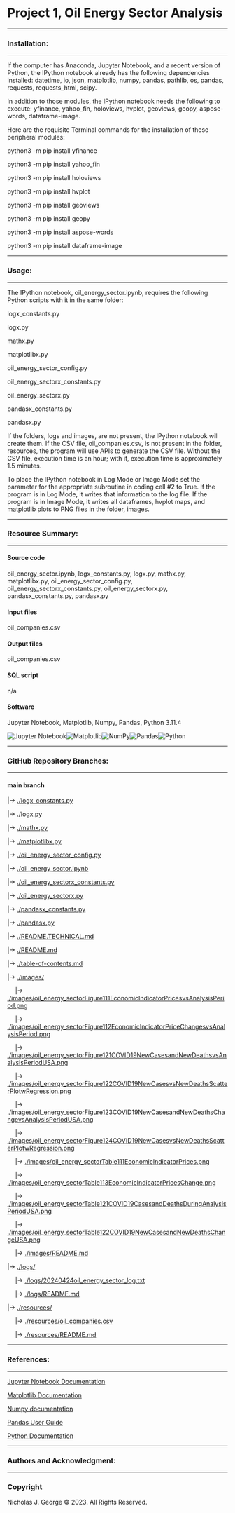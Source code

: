 # **Project 1, Oil Energy Sector Analysis**

----

### **Installation:**

----

If the computer has Anaconda, Jupyter Notebook, and a recent version of Python, the IPython notebook already has the following dependencies installed: datetime, io, json, matplotlib, numpy, pandas, pathlib, os, pandas, requests, requests_html, scipy.

In addition to those modules, the IPython notebook needs the following to execute: yfinance, yahoo_fin, holoviews, hvplot, geoviews, geopy, aspose-words, dataframe-image.

Here are the requisite Terminal commands for the installation of these peripheral modules:

python3 -m pip install yfinance

python3 -m pip install yahoo_fin

python3 -m pip install holoviews

python3 -m pip install hvplot

python3 -m pip install geoviews

python3 -m pip install geopy

python3 -m pip install aspose-words

python3 -m pip install dataframe-image

----

### **Usage:**

----

The IPython notebook, oil_energy_sector.ipynb, requires the following Python scripts with it in the same folder:

logx_constants.py

logx.py

mathx.py

matplotlibx.py

oil_energy_sector_config.py

oil_energy_sectorx_constants.py

oil_energy_sectorx.py

pandasx_constants.py

pandasx.py

If the folders, logs and images, are not present, the IPython notebook will create them.  If the CSV file, oil_companies.csv, is not present in the folder, resources, the program will use APIs to generate the CSV file.  Without the CSV file, execution time is an hour; with it, execution time is approximately 1.5 minutes.

To place the IPython notebook in Log Mode or Image Mode set the parameter for the appropriate subroutine in coding cell #2 to True. If the program is in Log Mode, it writes that information to the log file. If the program is in Image Mode, it writes all dataframes, hvplot maps, and matplotlib plots to PNG files in the folder, images.

----

### **Resource Summary:**

----

#### Source code

oil_energy_sector.ipynb, logx_constants.py, logx.py, mathx.py, matplotlibx.py, oil_energy_sector_config.py, oil_energy_sectorx_constants.py, oil_energy_sectorx.py, pandasx_constants.py, pandasx.py

#### Input files

oil_companies.csv

#### Output files

oil_companies.csv

#### SQL script

n/a

#### Software

Jupyter Notebook, Matplotlib, Numpy, Pandas, Python 3.11.4

![Jupyter Notebook](https://img.shields.io/badge/jupyter-%23FA0F00.svg?style=for-the-badge&logo=jupyter&logoColor=white)![Matplotlib](https://img.shields.io/badge/Matplotlib-%23ffffff.svg?style=for-the-badge&logo=Matplotlib&logoColor=black)![NumPy](https://img.shields.io/badge/numpy-%23013243.svg?style=for-the-badge&logo=numpy&logoColor=white)![Pandas](https://img.shields.io/badge/pandas-%23150458.svg?style=for-the-badge&logo=pandas&logoColor=white)![Python](https://img.shields.io/badge/python-3670A0?style=for-the-badge&logo=python&logoColor=ffdd54)

----

### **GitHub Repository Branches:**

----

#### main branch 

|&rarr; [./logx_constants.py](./logx_constants.py)

|&rarr; [./logx.py](./logx.py)

|&rarr; [./mathx.py](./mathx.py)

|&rarr; [./matplotlibx.py](./matplotlibx.py)

|&rarr; [./oil_energy_sector_config.py](./oil_energy_sector_config.py)

|&rarr; [./oil_energy_sector.ipynb](./oil_energy_sector.ipynb)

|&rarr; [./oil_energy_sectorx_constants.py](./oil_energy_sectorx_constants.py)

|&rarr; [./oil_energy_sectorx.py](./oil_energy_sectorx.py)

|&rarr; [./pandasx_constants.py](./pandasx_constants.py)

|&rarr; [./pandasx.py](./pandasx.py)

|&rarr; [./README.TECHNICAL.md](./README.TECHNICAL.md)

|&rarr; [./README.md](./README.md)

|&rarr; [./table-of-contents.md](./table-of-contents.md)

|&rarr; [./images/](./images/)

  &emsp; |&rarr; [./images/oil_energy_sectorFigure111EconomicIndicatorPricesvsAnalysisPeriod.png](./images/oil_energy_sectorFigure111EconomicIndicatorPricesvsAnalysisPeriod.png)
  
  &emsp; |&rarr; [./images/oil_energy_sectorFigure112EconomicIndicatorPriceChangesvsAnalysisPeriod.png](./images/oil_energy_sectorFigure112EconomicIndicatorPriceChangesvsAnalysisPeriod.png)
  
  &emsp; |&rarr; [./images/oil_energy_sectorFigure121COVID19NewCasesandNewDeathsvsAnalysisPeriodUSA.png](./images/oil_energy_sectorFigure121COVID19NewCasesandNewDeathsvsAnalysisPeriodUSA.png)
  
  &emsp; |&rarr; [./images/oil_energy_sectorFigure122COVID19NewCasesvsNewDeathsScatterPlotwRegression.png](./images/oil_energy_sectorFigure122COVID19NewCasesvsNewDeathsScatterPlotwRegression.png)
  
  &emsp; |&rarr; [./images/oil_energy_sectorFigure123COVID19NewCasesandNewDeathsChangevsAnalysisPeriodUSA.png](./images/oil_energy_sectorFigure123COVID19NewCasesandNewDeathsChangevsAnalysisPeriodUSAd.png)
  
  &emsp; |&rarr; [./images/oil_energy_sectorFigure124COVID19NewCasesvsNewDeathsScatterPlotwRegression.png](./images/oil_energy_sectorFigure124COVID19NewCasesvsNewDeathsScatterPlotwRegression.png)
  
  &emsp; |&rarr; [./images/oil_energy_sectorTable111EconomicIndicatorPrices.png](./images/oil_energy_sectorTable111EconomicIndicatorPrices.png)
  
  &emsp; |&rarr; [./images/oil_energy_sectorTable113EconomicIndicatorPricesChange.png](./images/oil_energy_sectorTable113EconomicIndicatorPricesChange.png)

  &emsp; |&rarr; [./images/oil_energy_sectorTable121COVID19CasesandDeathsDuringAnalysisPeriodUSA.png](./images/oil_energy_sectorTable121COVID19CasesandDeathsDuringAnalysisPeriodUSA.png)
  
  &emsp; |&rarr; [./images/oil_energy_sectorTable122COVID19NewCasesandNewDeathsChangeUSA.png](./images/oil_energy_sectorTable122COVID19NewCasesandNewDeathsChangeUSA.png)

  &emsp; |&rarr; [./images/README.md](./images/README.md)

|&rarr; [./logs/](./logs/)

  &emsp; |&rarr; [./logs/20240424oil_energy_sector_log.txt](./logs/20240424oil_energy_sector_log.txt)

  &emsp; |&rarr; [./logs/README.md](./logs/README.md)

|&rarr; [./resources/](./resources/)

  &emsp; |&rarr; [./resources/oil_companies.csv](./resources/oil_companies.csv)

  &emsp; |&rarr; [./resources/README.md](./resources/README.md)

----

### **References:**

----

[Jupyter Notebook Documentation](https://jupyter-notebook.readthedocs.io/en/stable/)

[Matplotlib Documentation](https://matplotlib.org/stable/index.html)

[Numpy documentation](https://numpy.org/doc/1.26/)

[Pandas User Guide](https://pandas.pydata.org/docs/user_guide/index.html)

[Python Documentation](https://docs.python.org/3/contents.html)

----

### **Authors and Acknowledgment:**

----

### Copyright

Nicholas J. George © 2023. All Rights Reserved.
